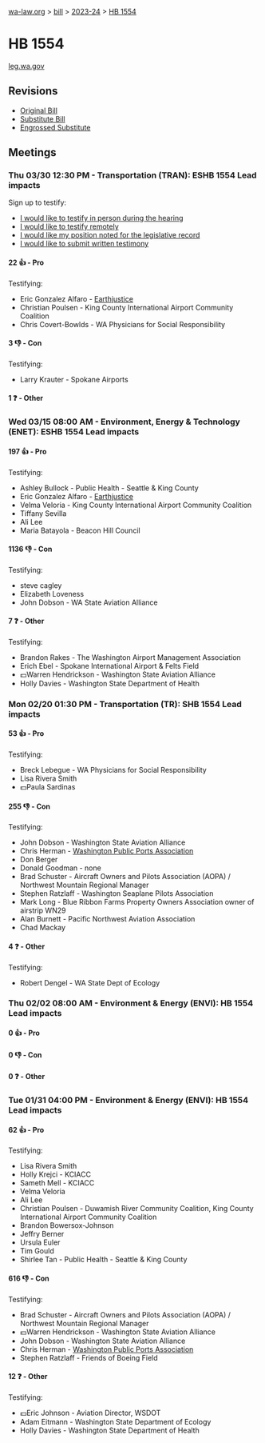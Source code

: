 [wa-law.org](/) > [bill](/bill/) > [2023-24](/bill/2023-24/) > [HB 1554](/bill/2023-24/hb/1554/)

# HB 1554
[leg.wa.gov](https://app.leg.wa.gov/billsummary?BillNumber=1554&Year=2023&Initiative=false)

## Revisions
* [Original Bill](1/)
* [Substitute Bill](S/)
* [Engrossed Substitute](S.E/)

## Meetings
### Thu 03/30 12:30 PM - Transportation (TRAN): ESHB 1554 Lead impacts
Sign up to testify:
* [I would like to testify in person during the hearing](https://app.leg.wa.gov/csi/Testifier/Add?chamber=House&mId=31171&aId=154688&caId=22514&tId=1)
* [I would like to testify remotely](https://app.leg.wa.gov/csi/Testifier/Add?chamber=House&mId=31171&aId=154688&caId=22514&tId=2)
* [I would like my position noted for the legislative record](https://app.leg.wa.gov/csi/Testifier/Add?chamber=House&mId=31171&aId=154688&caId=22514&tId=3)
* [I would like to submit written testimony](https://app.leg.wa.gov/csi/Testifier/Add?chamber=House&mId=31171&aId=154688&caId=22514&tId=4)

#### 22 👍 - Pro
Testifying:
* Eric Gonzalez Alfaro - [Earthjustice](/org/earthjustice/)
* Christian Poulsen - King County International Airport Community Coalition
* Chris Covert-Bowlds - WA Physicians for Social Responsibility

#### 3 👎 - Con
Testifying:
* Larry Krauter - Spokane Airports

#### 1 ❓ - Other

### Wed 03/15 08:00 AM - Environment, Energy & Technology (ENET): ESHB 1554 Lead impacts
#### 197 👍 - Pro
Testifying:
* Ashley Bullock - Public Health - Seattle & King County
* Eric Gonzalez Alfaro - [Earthjustice](/org/earthjustice/)
* Velma Veloria - King County International Airport Community Coalition
* Tiffany Sevilla
* Ali Lee
* Maria Batayola - Beacon Hill Council

#### 1136 👎 - Con
Testifying:
* steve cagley
* Elizabeth Loveness
* John Dobson - WA State Aviation Alliance

#### 7 ❓ - Other
Testifying:
* Brandon Rakes - The Washington Airport Management Association
* Erich Ebel - Spokane International Airport & Felts Field
* 💵Warren Hendrickson - Washington State Aviation Alliance
* Holly Davies - Washington State Department of Health

### Mon 02/20 01:30 PM - Transportation (TR): SHB 1554 Lead impacts
#### 53 👍 - Pro
Testifying:
* Breck Lebegue - WA Physicians for Social Responsibility
* Lisa Rivera Smith
* 💵Paula Sardinas

#### 255 👎 - Con
Testifying:
* John Dobson - Washington State Aviation Alliance
* Chris Herman - [Washington Public Ports Association](/org/washington_public_ports_association/)
* Don Berger
* Donald Goodman - none
* Brad Schuster - Aircraft Owners and Pilots Association (AOPA) / Northwest Mountain Regional Manager
* Stephen Ratzlaff - Washington Seaplane Pilots Association
* Mark Long - Blue Ribbon Farms Property Owners Association owner of airstrip WN29
* Alan Burnett - Pacific Northwest Aviation Association
* Chad Mackay

#### 4 ❓ - Other
Testifying:
* Robert Dengel - WA State Dept of Ecology

### Thu 02/02 08:00 AM - Environment & Energy (ENVI): HB 1554 Lead impacts
#### 0 👍 - Pro

#### 0 👎 - Con

#### 0 ❓ - Other

### Tue 01/31 04:00 PM - Environment & Energy (ENVI): HB 1554 Lead impacts
#### 62 👍 - Pro
Testifying:
* Lisa Rivera Smith
* Holly Krejci - KCIACC
* Sameth Mell - KCIACC
* Velma Veloria
* Ali Lee
* Christian Poulsen - Duwamish River Community Coalition, King County International Airport Community Coalition
* Brandon Bowersox-Johnson
* Jeffry Berner
* Ursula Euler
* Tim Gould
* Shirlee Tan - Public Health - Seattle & King County

#### 616 👎 - Con
Testifying:
* Brad Schuster - Aircraft Owners and Pilots Association (AOPA) / Northwest Mountain Regional Manager
* 💵Warren Hendrickson - Washington State Aviation Alliance
* John Dobson - Washington State Aviation Alliance
* Chris Herman - [Washington Public Ports Association](/org/washington_public_ports_association/)
* Stephen Ratzlaff - Friends of Boeing Field

#### 12 ❓ - Other
Testifying:
* 💵Eric Johnson - Aviation Director, WSDOT
* Adam Eitmann - Washington State Department of Ecology
* Holly Davies - Washington State Department of Health
